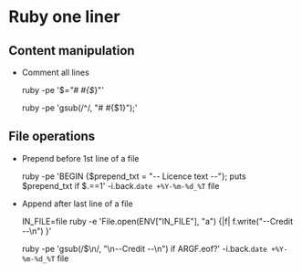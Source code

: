 Ruby one liner
==============

Content manipulation
--------------------
* Comment all lines

    ruby -pe '$_="\# #{$_}"'

    ruby -pe 'gsub(/^/, "\# #{$1}");'


File operations
---------------

* Prepend before 1st line of a file

     ruby -pe 'BEGIN {$prepend_txt = "-- Licence text --"}; puts $prepend_txt if $.==1' -i.back.`date +%Y-%m-%d_%T` file

* Append after last line of a file

    IN_FILE=file ruby -e 'File.open(ENV["IN_FILE"], "a") {|f| f.write("--Credit --\n") }'

    ruby -pe 'gsub(/$\n/, "\n--Credit --\n") if ARGF.eof?' -i.back.`date +%Y-%m-%d_%T` file





